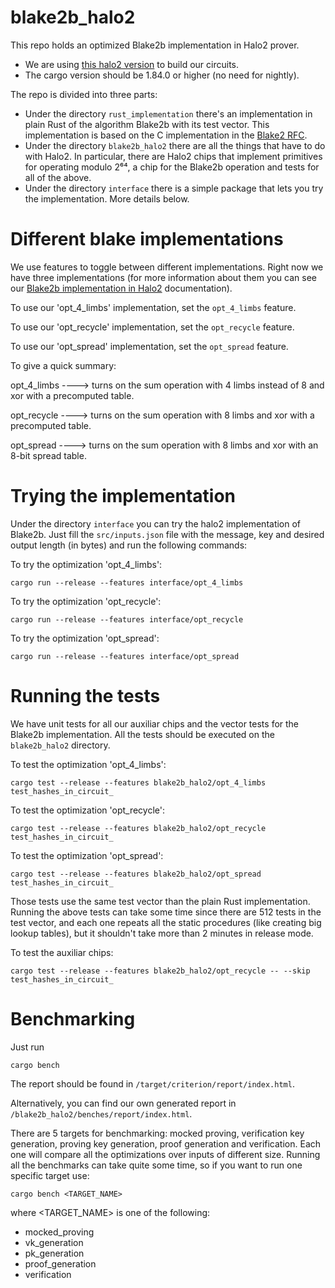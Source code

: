 # blake2b_halo2
This repo holds an optimized Blake2b implementation in Halo2 prover.

* We are using [this halo2 version](https://github.com/input-output-hk/halo2) to build our circuits.
* The cargo version should be 1.84.0 or higher (no need for nightly).

The repo is divided into three parts:
* Under the directory ```rust_implementation``` there's an implementation in plain Rust of the algorithm Blake2b with its test vector. This implementation is based on the C implementation in the [Blake2 RFC](https://datatracker.ietf.org/doc/html/rfc7693.html).
* Under the directory ```blake2b_halo2``` there are all the things that have to do with Halo2. In particular, there are Halo2 chips that implement primitives for operating modulo 2⁶⁴, a chip for the Blake2b operation and tests for all of the above.
* Under the directory ```interface``` there is a simple package that lets you try the implementation. More details below.

# Different blake implementations

We use features to toggle between different implementations. Right now we have three implementations (for more information about them you can see our [Blake2b implementation in Halo2](https://hackmd.io/@BjOWve_hTxGZidE1ii0HJg/HkVu20JFkx) documentation).

To use our 'opt_4_limbs' implementation, set the `opt_4_limbs` feature.

To use our 'opt_recycle' implementation, set the `opt_recycle` feature.

To use our 'opt_spread' implementation, set the `opt_spread` feature.


To give a quick summary:

opt_4_limbs ----> turns on the sum operation with 4 limbs instead of 8 and xor with a precomputed table.

opt_recycle ----> turns on the sum operation with 8 limbs and xor with a precomputed table.

opt_spread  ----> turns on the sum operation with 8 limbs and xor with an 8-bit spread table.

# Trying the implementation
Under the directory ```interface``` you can try the halo2 implementation of Blake2b.
Just fill the ```src/inputs.json``` file with the message, key and desired output length (in bytes) and run the following commands:

To try the optimization 'opt_4_limbs': 

```cargo run --release --features interface/opt_4_limbs```

To try the optimization 'opt_recycle':

```cargo run --release --features interface/opt_recycle```

To try the optimization 'opt_spread':

```cargo run --release --features interface/opt_spread```


# Running the tests

We have unit tests for all our auxiliar chips and the vector tests for the Blake2b implementation. All the tests should be executed on the ```blake2b_halo2``` directory.

To test the optimization 'opt_4_limbs':

```cargo test --release --features blake2b_halo2/opt_4_limbs test_hashes_in_circuit_```

To test the optimization 'opt_recycle':

```cargo test --release --features blake2b_halo2/opt_recycle test_hashes_in_circuit_```

To test the optimization 'opt_spread':

```cargo test --release --features blake2b_halo2/opt_spread test_hashes_in_circuit_```


Those tests use the same test vector than the plain Rust implementation. Running the above tests can take some time since there are 512 tests in the test vector, and each one repeats all the static procedures (like creating big lookup tables), but it shouldn't take more than 2 minutes in release mode.

To test the auxiliar chips:

```cargo test --release --features blake2b_halo2/opt_recycle -- --skip test_hashes_in_circuit_```

# Benchmarking
Just run

```cargo bench```

The report should be found in ```/target/criterion/report/index.html```. 

Alternatively, you can find our own generated report in ```/blake2b_halo2/benches/report/index.html```. 

There are 5 targets for benchmarking: mocked proving, verification key generation, proving key generation, proof generation and verification. Each one will compare all the optimizations over inputs of different size. Running all the benchmarks can take quite some time, so if you want to run one specific target use:

```cargo bench <TARGET_NAME>```

where <TARGET_NAME> is one of the following:
* mocked_proving
* vk_generation
* pk_generation
* proof_generation
* verification